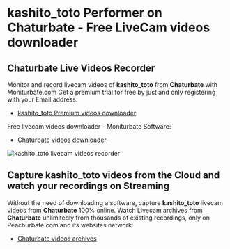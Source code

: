 # kashito_toto Performer on Chaturbate - Free LiveCam videos downloader

## Chaturbate Live Videos Recorder

Monitor and record livecam videos of **kashito_toto** from **Chaturbate** with Moniturbate.com
Get a premium trial for free by just and only registering with your Email address:
* [kashito_toto Premium videos downloader](https://moniturbate.com/request-demo-licence-key.html)

Free livecam videos downloader - Moniturbate Software:
* [Chaturbate videos downloader](https://moniturbate.com/moniturbate-download-software.html)

![kashito_toto livecam videos recorder](https://peachurnet.com/templates/moniturbate-software.png)


## Capture kashito_toto videos from the Cloud and watch your recordings on Streaming

Without the need of downloading a software, capture **kashito_toto** livecam videos from **Chaturbate** 100% online.
Watch Livecam archives from **Chaturbate** unlimitedly from thousands of existing recordings, only on Peachurbate.com and its websites network:
* [Chaturbate videos archives](https://peachurnet.com/)